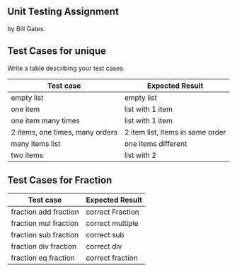 ## Unit Testing Assignment

by Bill Gates.


## Test Cases for unique

Write a table describing your test cases.

| Test case              |  Expected Result    |
|------------------------|---------------------|
| empty list             |  empty list         |
| one item               |  list with 1 item   |
| one item many times    |  list with 1 item   |
| 2 items, one times, many orders | 2 item list, items in same order  |
| many items list        |  one items different      |
|two items               |  list with 2

## Test Cases for Fraction

|  Test case             |  Expected Result    |
|------------------------|---------------------|
| fraction add fraction  |  correct Fraction   |
| fraction mul fraction  |  correct multiple   |
| fraction sub fraction  |  correct sub        |
| fraction div fraction  |  correct div        |
| fraction eq fraction   |  correct fraction   |